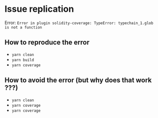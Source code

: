 ﻿# Issue replication

Error: `Error in plugin solidity-coverage: TypeError: typechain_1.glob is not a function`

## How to reproduce the error

-   `yarn clean`
-   `yarn build`
-   `yarn coverage`

## How to avoid the error (but why does that work ???)

-   `yarn clean`
-   `yarn coverage`
-   `yarn coverage`
